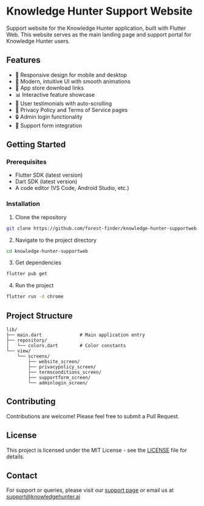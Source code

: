 # Knowledge Hunter Support Website

Support website for the Knowledge Hunter application, built with Flutter Web. This website serves as the main landing page and support portal for Knowledge Hunter users.

## Features

- 🎯 Responsive design for mobile and desktop
- 🌟 Modern, intuitive UI with smooth animations
- 📱 App store download links
- 📊 Interactive feature showcase
- 👥 User testimonials with auto-scrolling
- 📄 Privacy Policy and Terms of Service pages
- 🔒 Admin login functionality
- 💬 Support form integration

## Getting Started

### Prerequisites

- Flutter SDK (latest version)
- Dart SDK (latest version)
- A code editor (VS Code, Android Studio, etc.)

### Installation

1. Clone the repository
```bash
git clone https://github.com/forest-finder/knowledge-hunter-supportweb.git
```

2. Navigate to the project directory
```bash
cd knowledge-hunter-supportweb
```

3. Get dependencies
```bash
flutter pub get
```

4. Run the project
```bash
flutter run -d chrome
```

## Project Structure

```
lib/
├── main.dart              # Main application entry
├── repository/
│   └── colors.dart        # Color constants
└── view/
    └── screens/
        ├── website_screen/
        ├── privacypolicy_screen/
        ├── termsconditions_screen/
        ├── supportform_screen/
        └── adminlogin_screen/
```

## Contributing

Contributions are welcome! Please feel free to submit a Pull Request.

## License

This project is licensed under the MIT License - see the [LICENSE](LICENSE) file for details.

## Contact

For support or queries, please visit our [support page](https://knowledgehunter.ai/support) or email us at support@knowledgehunter.ai